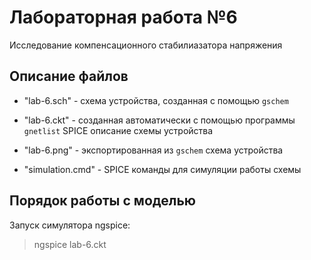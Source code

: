 # Лабораторная работа №6
Исследование компенсационного стабилиазатора напряжения

## Описание файлов

* "lab-6.sch" - схема устройства, созданная с помощью `gschem`

* "lab-6.ckt" - созданная автоматически с помощью программы `gnetlist`
SPICE описание схемы устройства

* "lab-6.png" - экспортированная из `gschem` схема устройства

* "simulation.cmd" - SPICE команды для симуляции работы схемы

## Порядок работы с моделью

Запуск симулятора ngspice:

> ngspice lab-6.ckt


